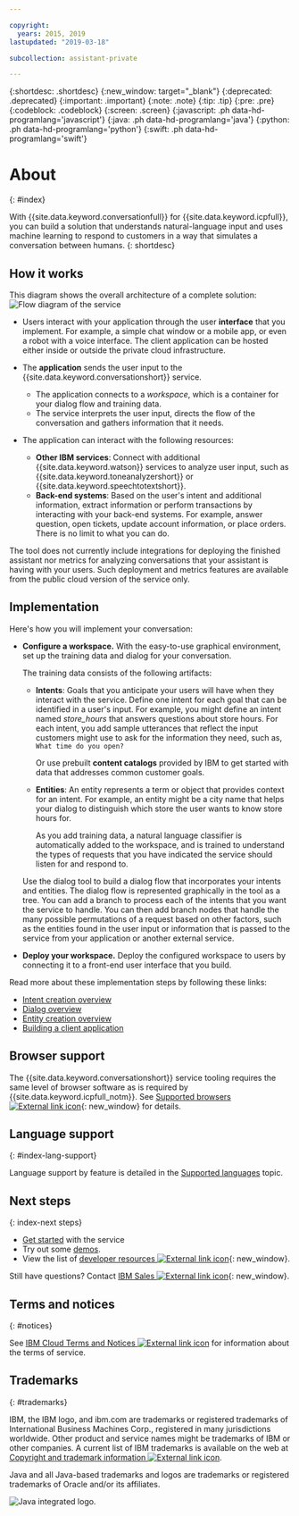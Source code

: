 ```yaml
---

copyright:
  years: 2015, 2019
lastupdated: "2019-03-18"

subcollection: assistant-private

---
```


{:shortdesc: .shortdesc}
{:new_window: target="_blank"}
{:deprecated: .deprecated}
{:important: .important}
{:note: .note}
{:tip: .tip}
{:pre: .pre}
{:codeblock: .codeblock}
{:screen: .screen}
{:javascript: .ph data-hd-programlang='javascript'}
{:java: .ph data-hd-programlang='java'}
{:python: .ph data-hd-programlang='python'}
{:swift: .ph data-hd-programlang='swift'}

# About
{: #index}

With {{site.data.keyword.conversationfull}} for {{site.data.keyword.icpfull}}, you can build a solution that understands natural-language input and uses machine learning to respond to customers in a way that simulates a conversation between humans.
{: shortdesc}

## How it works

This diagram shows the overall architecture of a complete solution:![Flow diagram of the service](images/arch-overview0.png)

- Users interact with your application through the user **interface** that you implement. For example, a simple chat window or a mobile app, or even a robot with a voice interface. The client application can be hosted either inside or outside the private cloud infrastructure.

- The **application** sends the user input to the {{site.data.keyword.conversationshort}} service.
    - The application connects to a *workspace*, which is a container for your dialog flow and training data.
    - The service interprets the user input, directs the flow of the conversation and gathers information that it needs.

- The application can interact with the following resources:

    - **Other IBM services**: Connect with additional {{site.data.keyword.watson}} services to analyze user input, such as {{site.data.keyword.toneanalyzershort}} or {{site.data.keyword.speechtotextshort}}.
    - **Back-end systems**: Based on the user's intent and additional information, extract information or perform transactions by interacting with your back-end systems. For example, answer question, open tickets, update account information, or place orders. There is no limit to what you can do.

The tool does not currently include integrations for deploying the finished assistant nor metrics for analyzing conversations that your assistant is having with your users. Such deployment and metrics features are available from the public cloud version of the service only.

## Implementation

Here's how you will implement your conversation:

- **Configure a workspace.** With the easy-to-use graphical environment, set up the training data and dialog for your conversation.

    The training data consists of the following artifacts:

    - **Intents**: Goals that you anticipate your users will have when they interact with the service. Define one intent for each goal that can be identified in a user's input. For example, you might define an intent named *store_hours* that answers questions about store hours. For each intent, you add sample utterances that reflect the input customers might use to ask for the information they need, such as, `What time do you open?`

      Or use prebuilt **content catalogs** provided by IBM to get started with data that addresses common customer goals.

    - **Entities**: An entity represents a term or object that provides context for an intent. For example, an entity might be a city name that helps your dialog to distinguish which store the user wants to know store hours for.

      As you add training data, a natural language classifier is automatically added to the workspace, and is trained to understand the types of requests that you have indicated the service should listen for and respond to.

    Use the dialog tool to build a dialog flow that incorporates your intents and entities. The dialog flow is represented graphically in the tool as a tree. You can add a branch to process each of the intents that you want the service to handle. You can then add branch nodes that handle the many possible permutations of a request based on other factors, such as the entities found in the user input or information that is passed to the service from your application or another external service.

- **Deploy your workspace.** Deploy the configured workspace to users by connecting it to a front-end user interface that you build.

Read more about these implementation steps by following these links:

- [Intent creation overview](/docs/services/assistant-icp?topic=assistant-private-intents#intent-described)
- [Dialog overview](/docs/services/assistant-icp?topic=assistant-private-dialog-overview)
- [Entity creation overview](/docs/services/assistant-icp?topic=assistant-private-entities#entity-described)
- [Building a client application](/docs/services/assistant-icp?topic=assistant-private-develop-app)

## Browser support

The {{site.data.keyword.conversationshort}} service tooling requires the same level of browser software as is required by {{site.data.keyword.icpfull_notm}}. See [Supported browsers ![External link icon](../../icons/launch-glyph.svg "External link icon")](https://www.ibm.com/support/knowledgecenter/en/SSBS6K_3.1.0/supported_system_config/supported_browsers.html){: new_window} for details.

## Language support
{: #index-lang-support}

Language support by feature is detailed in the [Supported languages](/docs/services/assistant-icp?topic=assistant-private-lang-support) topic.

## Next steps
{: index-next steps}

- [Get started](/docs/services/assistant-icp?topic=assistant-private-getting-started) with the service
- Try out some [demos](/docs/services/assistant-icp?topic=assistant-private-sample-applications).
- View the list of [developer resources ![External link icon](../../icons/launch-glyph.svg "External link icon")](https://www.ibm.com/watson/developer-resources/){: new_window}.

Still have questions? Contact [IBM Sales ![External link icon](../../icons/launch-glyph.svg "External link icon")](https://www-01.ibm.com/marketing/iwm/dre/signup?source=urx-20970){: new_window}.

## Terms and notices
{: #notices}

See [IBM Cloud Terms and Notices ![External link icon](../../icons/launch-glyph.svg "External link icon")](/docs/overview/accessibility?topic=overview-terms) for information about the terms of service.

## Trademarks
{: #trademarks}

IBM, the IBM logo, and ibm.com are trademarks or registered trademarks of International Business Machines Corp., registered in many jurisdictions worldwide. Other product and service names might be trademarks of IBM or other companies. A current list of IBM trademarks is available on the web at [Copyright and trademark information ![External link icon](../../icons/launch-glyph.svg "External link icon")](https://www.ibm.com/legal/us/en/copytrade.shtml).

Java and all Java-based trademarks and logos are trademarks or registered trademarks of Oracle and/or its affiliates.

![Java integrated logo.](images/Java_Compatible.png)